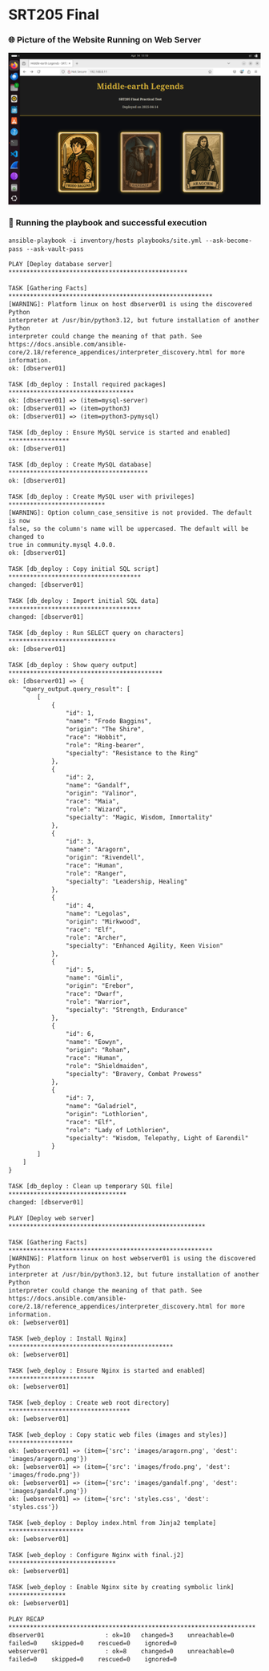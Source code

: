 # **SRT205 Final**

### 🌐 **Picture of the Website Running on Web Server**

![website running](webrunning.png)

### 🚀 **Running the playbook and successful execution**

``` ansible-playbook -i inventory/hosts playbooks/site.yml --ask-become-pass --ask-vault-pass ```

```
PLAY [Deploy database server] **************************************************

TASK [Gathering Facts] *********************************************************
[WARNING]: Platform linux on host dbserver01 is using the discovered Python
interpreter at /usr/bin/python3.12, but future installation of another Python
interpreter could change the meaning of that path. See
https://docs.ansible.com/ansible-
core/2.18/reference_appendices/interpreter_discovery.html for more information.
ok: [dbserver01]

TASK [db_deploy : Install required packages] ***********************************
ok: [dbserver01] => (item=mysql-server)
ok: [dbserver01] => (item=python3)
ok: [dbserver01] => (item=python3-pymysql)

TASK [db_deploy : Ensure MySQL service is started and enabled] *****************
ok: [dbserver01]

TASK [db_deploy : Create MySQL database] ***************************************
ok: [dbserver01]

TASK [db_deploy : Create MySQL user with privileges] ***************************
[WARNING]: Option column_case_sensitive is not provided. The default is now
false, so the column's name will be uppercased. The default will be changed to
true in community.mysql 4.0.0.
ok: [dbserver01]

TASK [db_deploy : Copy initial SQL script] *************************************
changed: [dbserver01]

TASK [db_deploy : Import initial SQL data] *************************************
changed: [dbserver01]

TASK [db_deploy : Run SELECT query on characters] ******************************
ok: [dbserver01]

TASK [db_deploy : Show query output] *******************************************
ok: [dbserver01] => {
    "query_output.query_result": [
        [
            {
                "id": 1,
                "name": "Frodo Baggins",
                "origin": "The Shire",
                "race": "Hobbit",
                "role": "Ring-bearer",
                "specialty": "Resistance to the Ring"
            },
            {
                "id": 2,
                "name": "Gandalf",
                "origin": "Valinor",
                "race": "Maia",
                "role": "Wizard",
                "specialty": "Magic, Wisdom, Immortality"
            },
            {
                "id": 3,
                "name": "Aragorn",
                "origin": "Rivendell",
                "race": "Human",
                "role": "Ranger",
                "specialty": "Leadership, Healing"
            },
            {
                "id": 4,
                "name": "Legolas",
                "origin": "Mirkwood",
                "race": "Elf",
                "role": "Archer",
                "specialty": "Enhanced Agility, Keen Vision"
            },
            {
                "id": 5,
                "name": "Gimli",
                "origin": "Erebor",
                "race": "Dwarf",
                "role": "Warrior",
                "specialty": "Strength, Endurance"
            },
            {
                "id": 6,
                "name": "Eowyn",
                "origin": "Rohan",
                "race": "Human",
                "role": "Shieldmaiden",
                "specialty": "Bravery, Combat Prowess"
            },
            {
                "id": 7,
                "name": "Galadriel",
                "origin": "Lothlorien",
                "race": "Elf",
                "role": "Lady of Lothlorien",
                "specialty": "Wisdom, Telepathy, Light of Earendil"
            }
        ]
    ]
}

TASK [db_deploy : Clean up temporary SQL file] *********************************
changed: [dbserver01]

PLAY [Deploy web server] *******************************************************

TASK [Gathering Facts] *********************************************************
[WARNING]: Platform linux on host webserver01 is using the discovered Python
interpreter at /usr/bin/python3.12, but future installation of another Python
interpreter could change the meaning of that path. See
https://docs.ansible.com/ansible-
core/2.18/reference_appendices/interpreter_discovery.html for more information.
ok: [webserver01]

TASK [web_deploy : Install Nginx] **********************************************
ok: [webserver01]

TASK [web_deploy : Ensure Nginx is started and enabled] ************************
ok: [webserver01]

TASK [web_deploy : Create web root directory] **********************************
ok: [webserver01]

TASK [web_deploy : Copy static web files (images and styles)] ******************
ok: [webserver01] => (item={'src': 'images/aragorn.png', 'dest': 'images/aragorn.png'})
ok: [webserver01] => (item={'src': 'images/frodo.png', 'dest': 'images/frodo.png'})
ok: [webserver01] => (item={'src': 'images/gandalf.png', 'dest': 'images/gandalf.png'})
ok: [webserver01] => (item={'src': 'styles.css', 'dest': 'styles.css'})

TASK [web_deploy : Deploy index.html from Jinja2 template] *********************
ok: [webserver01]

TASK [web_deploy : Configure Nginx with final.j2] ******************************
ok: [webserver01]

TASK [web_deploy : Enable Nginx site by creating symbolic link] ****************
ok: [webserver01]

PLAY RECAP *********************************************************************
dbserver01                 : ok=10   changed=3    unreachable=0    failed=0    skipped=0    rescued=0    ignored=0   
webserver01                : ok=8    changed=0    unreachable=0    failed=0    skipped=0    rescued=0    ignored=0   
```